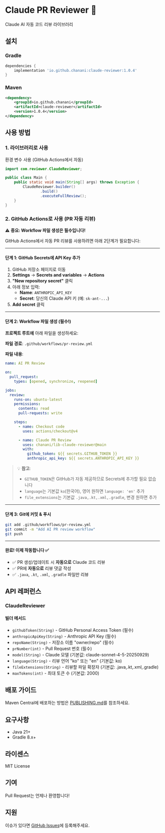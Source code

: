 # Claude PR Reviewer 🤖

Claude AI 자동 코드 리뷰 라이브러리

## 설치

### Gradle
```gradle
dependencies {
    implementation 'io.github.chanani:claude-reviewer:1.0.4'
}
```

### Maven
```xml
<dependency>
    <groupId>io.github.chanani</groupId>
    <artifactId>claude-reviewer</artifactId>
    <version>1.0.4</version>
</dependency>
```

## 사용 방법

### 1. 라이브러리로 사용

환경 변수 사용 (GitHub Actions에서 자동)
```java
import com.reviewer.ClaudeReviewer;

public class Main {
    public static void main(String[] args) throws Exception {
        ClaudeReviewer.builder()
                .build()
                .executeFullReview();
    }
}
```



### 2. GitHub Actions로 사용 (PR 자동 리뷰)

⚠️ **중요: Workflow 파일 생성은 필수입니다!**

GitHub Actions에서 자동 PR 리뷰를 사용하려면 아래 2단계가 필요합니다:

---

#### 단계 1: GitHub Secrets에 API Key 추가

1. GitHub 저장소 페이지로 이동
2. **Settings** → **Secrets and variables** → **Actions**
3. **"New repository secret"** 클릭
4. 아래 정보 입력:
   - **Name**: `ANTHROPIC_API_KEY`
   - **Secret**: 당신의 Claude API 키 (예: `sk-ant-...`)
5. **Add secret** 클릭

---

#### 단계 2: Workflow 파일 생성 (필수!)

**프로젝트 루트에** 아래 파일을 생성하세요:

**파일 경로**: `.github/workflows/pr-review.yml`

**파일 내용**:
```yaml
name: AI PR Review

on:
  pull_request:
    types: [opened, synchronize, reopened]

jobs:
  review:
    runs-on: ubuntu-latest
    permissions:
      contents: read
      pull-requests: write

    steps:
      - name: Checkout code
        uses: actions/checkout@v4

      - name: Claude PR Review
        uses: chanani/lib-claude-reviewer@main
        with:
          github_token: ${{ secrets.GITHUB_TOKEN }}
          anthropic_api_key: ${{ secrets.ANTHROPIC_API_KEY }}
```

> 💡 **참고**:
> - `GITHUB_TOKEN`은 GitHub가 자동 제공하므로 Secrets에 추가할 필요 없습니다
> - `language`는 기본값 `ko`(한국어), 영어 원하면 `language: 'en'` 추가
> - `file_extensions`는 기본값 `.java,.kt,.xml,.gradle`, 변경 원하면 추가

---

#### 단계 3: Git에 커밋 & 푸시

```bash
git add .github/workflows/pr-review.yml
git commit -m "Add AI PR review workflow"
git push
```

---

#### 완료! 이제 작동합니다 ✅

- ✅ PR 생성/업데이트 시 **자동으로** Claude 코드 리뷰
- ✅ PR에 **자동으로** 리뷰 댓글 작성
- ✅ `.java`, `.kt`, `.xml`, `.gradle` 파일만 리뷰




## API 레퍼런스

### ClaudeReviewer

#### 빌더 메서드
- `githubToken(String)` - GitHub Personal Access Token (필수)
- `anthropicApiKey(String)` - Anthropic API Key (필수)
- `repoName(String)` - 저장소 이름 "owner/repo" (필수)
- `prNumber(int)` - Pull Request 번호 (필수)
- `model(String)` - Claude 모델 (기본값: claude-sonnet-4-5-20250929)
- `language(String)` - 리뷰 언어 "ko" 또는 "en" (기본값: ko)
- `fileExtensions(String)` - 리뷰할 파일 확장자 (기본값: .java,.kt,.xml,.gradle)
- `maxTokens(int)` - 최대 토큰 수 (기본값: 2000)


## 배포 가이드

Maven Central에 배포하는 방법은 [PUBLISHING.md](PUBLISHING.md)를 참조하세요.

## 요구사항

- Java 21+
- Gradle 8.x+

## 라이센스

MIT License

## 기여

Pull Request는 언제나 환영합니다!

## 지원

이슈가 있다면 [GitHub Issues](https://github.com/chanani/claude-pr-reviewer/issues)에 등록해주세요.

